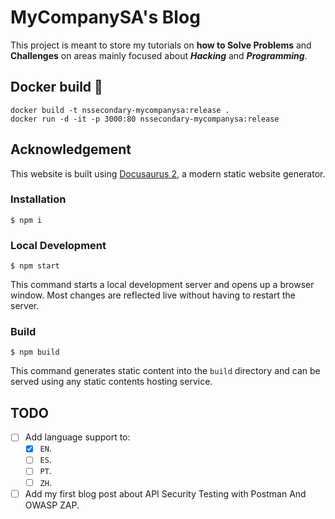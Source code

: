 # MyCompanySA's Blog

This project is meant to store my tutorials on **how to Solve Problems** and **Challenges** on areas mainly focused about ***Hacking*** and ***Programming***.

## Docker build 🐋
```
docker build -t nssecondary-mycompanysa:release .
docker run -d -it -p 3000:80 nssecondary-mycompanysa:release
```

## Acknowledgement

This website is built using [Docusaurus 2](https://docusaurus.io/), a modern static website generator.

### Installation

```
$ npm i
```

### Local Development

```
$ npm start
```

This command starts a local development server and opens up a browser window. Most changes are reflected live without having to restart the server.

### Build

```
$ npm build
```

This command generates static content into the `build` directory and can be served using any static contents hosting service.

## TODO

- [ ] Add language support to:
  - [x] `EN`.
  - [ ] `ES`.
  - [ ] `PT`.
  - [ ] `ZH`.
- [ ] Add my first blog post about API Security Testing with Postman And OWASP ZAP.